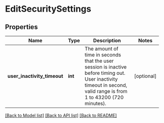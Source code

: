 # EditSecuritySettings

## Properties
Name | Type | Description | Notes
------------ | ------------- | ------------- | -------------
**user_inactivity_timeout** | **int** | The amount of time in seconds that the user session is inactive before timing out. User inactivity timeout in second, valid range is from 1 to 43200 (720 minutes). | [optional] 

[[Back to Model list]](../README.md#documentation-for-models) [[Back to API list]](../README.md#documentation-for-api-endpoints) [[Back to README]](../README.md)


